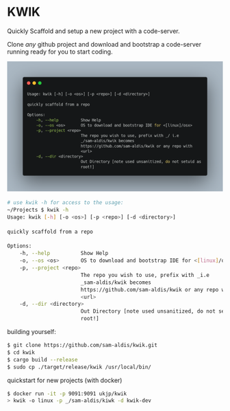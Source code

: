 # KWIK

Quickly Scaffold and setup a new project with a code-server.

Clone *any* github project and download and bootstrap a code-server
running ready for you to start coding.

![](./kwik.png)


```sh
# use kwik -h for access to the usage:
~/Projects $ kwik -h
Usage: kwik [-h] [-o <os>] [-p <repo>] [-d <directory>]

quickly scaffold from a repo

Options:
    -h, --help          Show Help
    -o, --os <os>       OS to download and bootstrap IDE for <[linux]/osx>
    -p, --project <repo>
                        The repo you wish to use, prefix with _i.e
                        _sam-aldis/kwik becomes
                        https://github.com/sam-aldis/kwik or any repo with
                        <url>
    -d, --dir <directory>
                        Out Directory [note used unsanitized, do not setuid as
                        root!]

```

building yourself:
```sh
$ git clone https://github.com/sam-aldis/kwik.git
$ cd kwik
$ cargo build --release
$ sudo cp ./target/release/kwik /usr/local/bin/
```

quickstart for new projects (with docker)
```sh
$ docker run -it -p 9091:9091 ukjp/kwik
> kwik -o linux -p _/sam-aldis/kiwk -d kwik-dev
```

